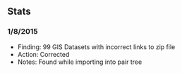 ## Stats

### 1/8/2015

- Finding: 99 GIS Datasets with incorrect links to zip file
- Action: Corrected
- Notes: Found while importing into pair tree
